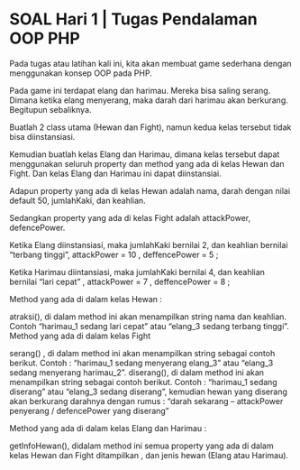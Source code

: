 # SOAL Hari 1 | Tugas Pendalaman OOP PHP
Pada tugas atau latihan kali ini, kita akan membuat game sederhana dengan menggunakan konsep OOP pada PHP.

Pada game ini terdapat elang dan harimau. Mereka bisa saling serang. Dimana ketika elang menyerang, maka darah dari harimau akan berkurang. Begitupun sebaliknya.

Buatlah 2 class utama (Hewan dan Fight), namun kedua kelas tersebut tidak bisa diinstansiasi.

Kemudian buatlah kelas Elang dan Harimau, dimana kelas tersebut dapat menggunakan seluruh property dan method yang ada di kelas Hewan dan Fight. Dan kelas Elang dan Harimau ini dapat diinstansiai.

Adapun property yang ada di kelas Hewan adalah nama, darah dengan nilai default 50, jumlahKaki, dan keahlian.

Sedangkan property yang ada di kelas Fight adalah attackPower, defencePower.

Ketika Elang diinstansiasi, maka jumlahKaki bernilai 2, dan keahlian bernilai “terbang tinggi”, attackPower = 10 , deffencePower = 5 ;

Ketika Harimau diintansiasi, maka jumlahKaki bernilai 4, dan keahlian bernilai “lari cepat” , attackPower = 7 , deffencePower = 8 ;

Method yang ada di dalam kelas Hewan :

atraksi(), di dalam method ini akan menampilkan string nama dan keahlian. Contoh “harimau_1 sedang lari cepat” atau “elang_3 sedang terbang tinggi”.
Method yang ada di dalam kelas Fight

serang() , di dalam method ini akan menampilkan string sebagai contoh berikut. Contoh : “harimau_1 sedang menyerang elang_3” atau “elang_3 sedang menyerang harimau_2”.
diserang(), di dalam method ini akan menampilkan string sebagai contoh berikut. Contoh : “harimau_1 sedang diserang” atau “elang_3 sedang diserang”, kemudian hewan yang diserang akan berkurang darahnya dengan rumus :
“darah sekarang – attackPower penyerang / defencePower yang diserang”

Method yang ada di dalam kelas Elang dan Harimau :

getInfoHewan(), didalam method ini semua property yang ada di dalam kelas Hewan dan Fight ditampilkan , dan jenis hewan (Elang atau Harimau).
